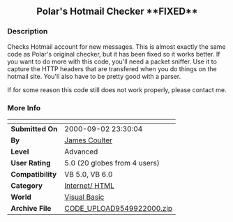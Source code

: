 ﻿<div align="center">

## Polar's Hotmail Checker \*\*FIXED\*\*


</div>

### Description

Checks Hotmail account for new messages. This is almost exactly the same code as Polar's original checker, but it has been fixed so it works better. If you want to do more with this code, you'll need a packet sniffer. Use it to capture the HTTP headers that are transfered when you do things on the hotmail site. You'll also have to be pretty good with a parser.

If for some reason this code still does not work properly, please contact me.
 
### More Info
 


<span>             |<span>
---                |---
**Submitted On**   |2000-09-02 23:30:04
**By**             |[James Coulter](https://github.com/Planet-Source-Code/PSCIndex/blob/master/ByAuthor/james-coulter.md)
**Level**          |Advanced
**User Rating**    |5.0 (20 globes from 4 users)
**Compatibility**  |VB 5\.0, VB 6\.0
**Category**       |[Internet/ HTML](https://github.com/Planet-Source-Code/PSCIndex/blob/master/ByCategory/internet-html__1-34.md)
**World**          |[Visual Basic](https://github.com/Planet-Source-Code/PSCIndex/blob/master/ByWorld/visual-basic.md)
**Archive File**   |[CODE\_UPLOAD9549922000\.zip](https://github.com/Planet-Source-Code/james-coulter-polar-s-hotmail-checker-fixed__1-11208/archive/master.zip)








